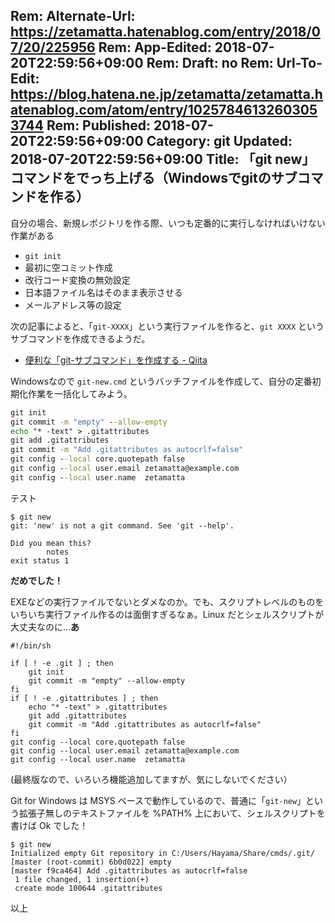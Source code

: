 Rem: Alternate-Url: https://zetamatta.hatenablog.com/entry/2018/07/20/225956
Rem: App-Edited: 2018-07-20T22:59:56+09:00
Rem: Draft: no
Rem: Url-To-Edit: https://blog.hatena.ne.jp/zetamatta/zetamatta.hatenablog.com/atom/entry/10257846132603053744
Rem: Published: 2018-07-20T22:59:56+09:00
Category: git
Updated: 2018-07-20T22:59:56+09:00
Title: 「git new」コマンドをでっち上げる（Windowsでgitのサブコマンドを作る）
---
自分の場合、新規レポジトリを作る際、いつも定番的に実行しなければいけない作業がある

* `git init`
* 最初に空コミット作成
* 改行コード変換の無効設定
* 日本語ファイル名はそのまま表示させる
* メールアドレス等の設定

次の記事によると、「`git-XXXX`」という実行ファイルを作ると、`git XXXX` というサブコマンドを作成できるようだ。

* [便利な「git-サブコマンド」を作成する - Qiita](https://qiita.com/b4b4r07/items/6b76a5f969231e5e9748)

Windowsなので `git-new.cmd` というバッチファイルを作成して、自分の定番初期化作業を一括化してみよう。

```git-new.cmd
git init 
git commit -m "empty" --allow-empty
echo "* -text" > .gitattributes
git add .gitattributes 
git commit -m "Add .gitattributes as autocrlf=false"
git config --local core.quotepath false
git config --local user.email zetamatta@example.com 
git config --local user.name  zetamatta
```

テスト

```shell-session
$ git new
git: 'new' is not a git command. See 'git --help'.

Did you mean this?
        notes
exit status 1
```

**だめでした！**

EXEなどの実行ファイルでないとダメなのか。でも、スクリプトレベルのものをいちいち実行ファイル作るのは面倒すぎるなぁ。Linux だとシェルスクリプトが大丈夫なのに…**あ**

```git-new
#!/bin/sh

if [ ! -e .git ] ; then
    git init 
    git commit -m "empty" --allow-empty
fi
if [ ! -e .gitattributes ] ; then
    echo "* -text" > .gitattributes
    git add .gitattributes 
    git commit -m "Add .gitattributes as autocrlf=false"
fi
git config --local core.quotepath false
git config --local user.email zetamatta@example.com 
git config --local user.name  zetamatta
```

(最終版なので、いろいろ機能追加してますが、気にしないでください）

Git for Windows は MSYS ベースで動作しているので、普通に「`git-new`」という拡張子無しのテキストファイルを %PATH% 上において、シェルスクリプトを書けば Ok でした！

```shell-session
$ git new
Initialized empty Git repository in C:/Users/Hayama/Share/cmds/.git/
[master (root-commit) 6b0d022] empty
[master f9ca464] Add .gitattributes as autocrlf=false
 1 file changed, 1 insertion(+)
 create mode 100644 .gitattributes
```

以上
